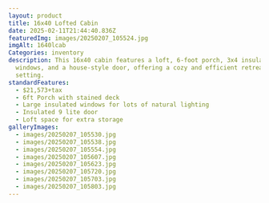```yaml
---
layout: product
title: 16x40 Lofted Cabin
date: 2025-02-11T21:44:40.836Z
featuredImg: images/20250207_105524.jpg
imgAlt: 1640lcab
Categories: inventory
description: This 16x40 cabin features a loft, 6-foot porch, 3x4 insulated
  windows, and a house-style door, offering a cozy and efficient retreat for any
  setting.
standardFeatures:
  - $21,573+tax
  - 6ft Porch with stained deck
  - Large insulated windows for lots of natural lighting
  - Insulated 9 lite door
  - Loft space for extra storage
galleryImages:
  - images/20250207_105530.jpg
  - images/20250207_105538.jpg
  - images/20250207_105554.jpg
  - images/20250207_105607.jpg
  - images/20250207_105623.jpg
  - images/20250207_105720.jpg
  - images/20250207_105703.jpg
  - images/20250207_105803.jpg
---
```


